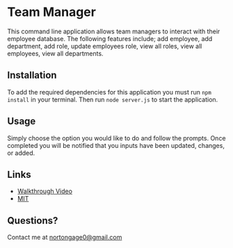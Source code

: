 # Team Manager 

This command line application allows team managers to interact with their employee database. The following features include; add employee, add department, add role, update employees role, view all roles, view all employees, view all departments.
## Installation 

To add the required dependencies for this application you must run ``npm install`` in your terminal. Then run ``node server.js`` to start the application.

## Usage 
Simply choose the option you would like to do and follow the prompts. Once completed you will be notified that you inputs have been updated, changes, or added. 

## Links 
- [Walkthrough Video]()
- [MIT]()

## Questions?
Contact me at nortongage0@gmail.com